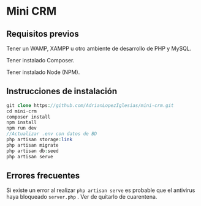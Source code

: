 # **Mini CRM**

## **Requisitos previos**

Tener un WAMP, XAMPP u otro ambiente de desarrollo de PHP y MySQL.

Tener instalado Composer.

Tener instalado Node (NPM).

## **Instrucciones de instalación**

```php
git clone https://github.com/AdrianLopezIglesias/mini-crm.git
cd mini-crm
composer install
npm install
npm run dev
//Actualizar .env con datos de BD
php artisan storage:link
php artisan migrate
php artisan db:seed
php artisan serve
```

## Errores frecuentes

Si existe un error al realizar `php artisan serve`  es probable que el antivirus haya bloqueado `server.php` . Ver de quitarlo de cuarentena.

